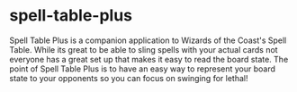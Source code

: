 # spell-table-plus
Spell Table Plus is a companion application to Wizards of the Coast's Spell Table.  While its great to be able to sling spells with your actual cards not everyone has a great set up that makes it easy to read the board state.  The point of Spell Table Plus is to have an easy way to represent your board state to your opponents so you can focus on swinging for lethal!
